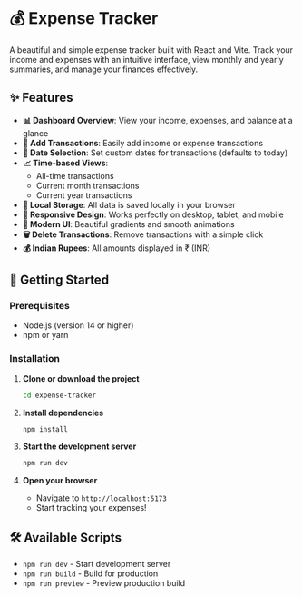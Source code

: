 # 💰 Expense Tracker

A beautiful and simple expense tracker built with React and Vite. Track your income and expenses with an intuitive interface, view monthly and yearly summaries, and manage your finances effectively. 

## ✨ Features

- **📊 Dashboard Overview**: View your income, expenses, and balance at a glance
- **💸 Add Transactions**: Easily add income or expense transactions
- **📅 Date Selection**: Set custom dates for transactions (defaults to today)
- **📈 Time-based Views**: 
  - All-time transactions
  - Current month transactions
  - Current year transactions
- **💾 Local Storage**: All data is saved locally in your browser
- **📱 Responsive Design**: Works perfectly on desktop, tablet, and mobile
- **🎨 Modern UI**: Beautiful gradients and smooth animations
- **🗑️ Delete Transactions**: Remove transactions with a simple click
- **💰 Indian Rupees**: All amounts displayed in ₹ (INR)

## 🚀 Getting Started

### Prerequisites

- Node.js (version 14 or higher)
- npm or yarn

### Installation

1. **Clone or download the project**
   ```bash
   cd expense-tracker
   ```

2. **Install dependencies**
   ```bash
   npm install
   ```

3. **Start the development server**
   ```bash
   npm run dev
   ```

4. **Open your browser**
   - Navigate to `http://localhost:5173`
   - Start tracking your expenses!

## 🛠️ Available Scripts

- `npm run dev` - Start development server
- `npm run build` - Build for production
- `npm run preview` - Preview production build


